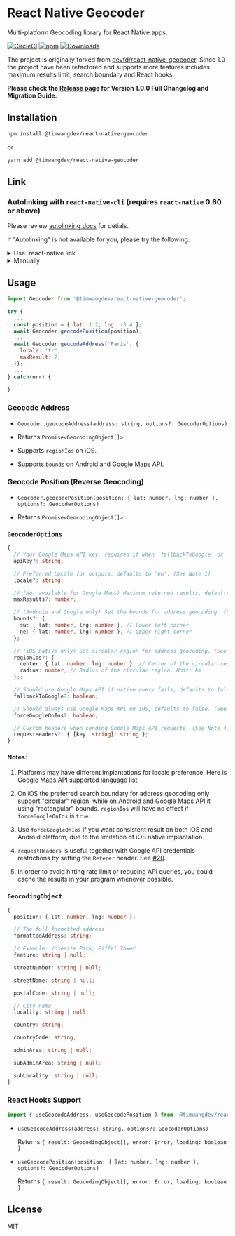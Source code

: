 # React Native Geocoder

Multi-platform Geocoding library for React Native apps.


[![CircleCI](https://circleci.com/gh/timwangdev/react-native-geocoder-reborn/tree/master.svg?style=shield)](https://circleci.com/gh/timwangdev/react-native-geocoder-reborn/tree/master)
[![npm](https://img.shields.io/npm/v/@timwangdev/react-native-geocoder.svg)](https://www.npmjs.com/package/@timwangdev/react-native-geocoder)
[![Downloads](https://img.shields.io/npm/dw/@timwangdev/react-native-geocoder.svg)](https://www.npmjs.com/package/@timwangdev/react-native-geocoder)

The project is originally forked from [devfd/react-native-geocoder](https://github.com/devfd/react-native-geocoder). Since 1.0 the project have been refactored and supports more features includes maximum results limit, search boundary and React hooks.

**Please check the [Release page](https://github.com/timwangdev/react-native-geocoder-reborn/releases/tag/v1.0.0) for Version 1.0.0 Full Changelog and Migration Guide.**

## Installation

```sh
npm install @timwangdev/react-native-geocoder
```

or

```sh
yarn add @timwangdev/react-native-geocoder
```

## Link

### Autolinking with `react-native-cli` (requires `react-native` 0.60 or above)

Please review [autolinking docs](https://github.com/react-native-community/cli/blob/master/docs/autolinking.md) for detials.

If "Autolinking" is not available for you, please try the following:

<details><summary>Use `react-native link`</summary>

```
react-native link @timwangdev/react-native-geocoder
```
</details>

<details><summary>Manually</summary>
If automatic linking fails you can follow the manual installation steps

#### iOS (With CocoaPods)

1. Add `pod 'react-native-geocoder', :path => '../node_modules/@timwangdev/react-native-geocoder/react-native-geocoder.podspec'` to your Podfile.
2. Run `pod install`.

#### iOS (Without CocoaPods)

1. In the XCode's "Project navigator", right click on Libraries folder under your project ➜ `Add Files to <...>`
2. Go to `node_modules` ➜ `@timwangdev/react-native-geocoder` and add `ios/RNGeocoder.xcodeproj` file
3. Add `libGeocoder.a` to "Build Phases" -> "Link Binary With Libraries"

#### Android

1. In `android/setting.gradle` add:

```gradle
...
include ':react-native-geocoder', ':app'
project(':react-native-geocoder').projectDir = new File(rootProject.projectDir, '../node_modules/@timwangdev/react-native-geocoder/android')
```

2. In `android/app/build.gradle`

```gradle
...
dependencies {
    ...
    implementation project(':react-native-geocoder')
}
```

3. Register module (in MainApplication.java)

```java
import com.timwangdev.reactnativegeocoder.GeocoderPackage; // <--- Add this line

public class MainActivity extends ReactActivity {
  ...
  @Override
  protected List<ReactPackage> getPackages() {
    ...
    packages.add(new GeocoderPackage()); // <--- Add this line

    return packages;
  }
  ...
}
```
</details>

## Usage

```js
import Geocoder from '@timwangdev/react-native-geocoder';

try {
  ...
  const position = { lat: 1.2, lng: -3.4 };
  await Geocoder.geocodePosition(position);
  ...
  await Geocoder.geocodeAddress('Paris', {
    locale: 'fr',
    maxResult: 2,
  });
  ...
} catch(err) {
  ...
}
```

### Geocode Address

* `Geocoder.geocodeAddress(address: string, options?: GeocoderOptions)`

* Returns `Promise<GeocodingObject[]>`

* Supports `regionIos` on iOS.

* Supports `bounds` on Android and Google Maps API.

### Geocode Position (Reverse Geocoding)

* `Geocoder.geocodePosition(position: { lat: number, lng: number }, options?: GeocoderOptions)`

* Returns `Promise<GeocodingObject[]>`

### `GeocoderOptions`

```typescript
{
  // Your Google Maps API key, required if when `fallbackToGoogle` or `forceGoogleOnIos` is set. Make sure Geocoding API is enabled.
  apiKey?: string;

  // Preferred Locale for outputs, defaults to 'en'. (See Note 1)
  locale?: string;

  // (Not available for Google Maps) Maximum returned results, defaults to 5
  maxResults?: number;

  // (Android and Google only) Set the bounds for address geocoding. (See Note 2)
  bounds?: {
    sw: { lat: number, lng: number }, // Lower left corner
    ne: { lat: number, lng: number }, // Upper right corner
  };

  // (iOS native only) Set circular region for address geocoding. (See Note 2)
  regionIos?: {
    center: { lat: number, lng: number }, // Center of the circular region
    radius: number, // Radius of the circular region. Unit: km
  };;

  // Should use Google Maps API if native query fails, defaults to false.
  fallbackToGoogle?: boolean;

  // Should always use Google Maps API on iOS, defaults to false. (See Note 3)
  forceGoogleOnIos?: boolean;

  // Custom headers when sending Google Maps API requests. (See Note 4)
  requestHeaders?: { [key: string]: string };
}
```
#### Notes:

1. Platforms may have different implantations for locale preference. Here is [Google Maps API supported language list](https://developers.google.com/maps/faq#languagesupport).

2. On iOS the preferred search boundary for address geocoding only support "circular" region, while on Android and Google Maps API it using "rectangular" bounds. `regionIos` will have no effect if `forceGoogleOnIos` is `true`.

3. Use `forceGoogleOnIos` if you want consistent result on both iOS and Android platform, due to the limitation of iOS native implantation.

4. `requestHeaders` is useful together with Google API credentials restrictions by setting the `Referer` header. See [#20](https://github.com/timwangdev/react-native-geocoder-reborn/issues/20).

5. In order to avoid hitting rate limit or reducing API queries, you could cache the results in your program whenever possible.

### `GeocodingObject`

```typescript
{
  position: { lat: number, lng: number };

  // The full formatted address
  formattedAddress: string;

  // Example: Yosemite Park, Eiffel Tower
  feature: string | null;

  streetNumber: string | null;

  streetName: string | null;

  postalCode: string | null;

  // City name
  locality: string | null;

  country: string;

  countryCode: string;

  adminArea: string | null;

  subAdminArea: string | null;

  subLocality: string | null;
}
```

### React Hooks Support

```js
import { useGeocodeAddress, useGeocodePosition } from '@timwangdev/react-native-geocoder';
```

* `useGeocodeAddress(address: string, options?: GeocoderOptions)`

  Returns `{ result: GeocodingObject[], error: Error, loading: boolean }`

* `useGeocodePosition(position: { lat: number, lng: number }, options?: GeocoderOptions)`

  Returns `{ result: GeocodingObject[], error: Error, loading: boolean }`

## License

MIT
